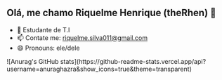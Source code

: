 ## Olá, me chamo Riquelme Henrique (theRhen) 👋

- 🌱 Estudante de T.I
- 📫 Contate me: riquelme.silva011@gmail.com 
- 😄 Pronouns: ele/dele

<div>![Anurag's GitHub stats](https://github-readme-stats.vercel.app/api?username=anuraghazra&show_icons=true&theme=transparent)</div>

